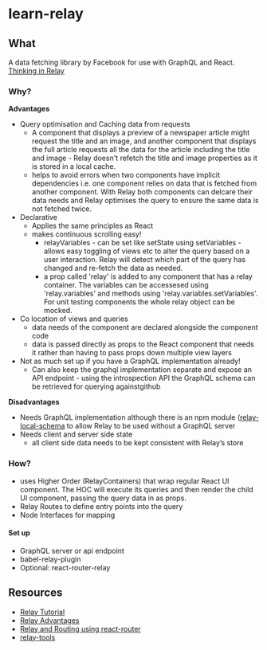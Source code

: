 # learn-relay

## What

A data fetching library by Facebook for use with GraphQL and React. [Thinking in Relay](https://facebook.github.io/relay/docs/thinking-in-relay.html#content)

### Why?

**Advantages**

* Query optimisation and Caching data from requests
  - A component that displays a preview of a newspaper article might request the title and an image, and another component that displays the full article requests all the data for the article including the title and image - Relay doesn't refetch the title and image properties as it is stored in a local cache.
  - helps to avoid errors when two components have implicit dependencies i.e. one component relies on data that is fetched from another component. With Relay both components can delcare their data needs and Relay optimises the query to ensure the same data is not fetched twice.
* Declarative  
  * Applies the same principles as React
  * makes continuous scrolling easy!
    - relayVariables - can be set like setState using setVariables - allows easy toggling of views etc to alter the query based on a user interaction. Relay will detect which part of the query has changed and re-fetch the data as needed.
    - a prop called 'relay' is added to any component that has a relay container. The variables can be accessesed using 'relay.variables' and methods using 'relay.variables.setVariables'. For unit testing components the whole relay object can be mocked.
* Co location of views and queries
  - data needs of the component are declared alongside the component code
  - data is passed directly as props to the React component that needs it rather than having to pass props down multiple view layers
* Not as much set up if you have a GraphQL implementation already!
  * Can also keep the graphql implementation separate and expose an API endpoint - using the introspection API the GraphQL schema can be retrieved for querying againstgithub

**Disadvantages**

* Needs GraphQL implementation although there is an npm module ([relay-local-schema](https://github.com/relay-tools/relay-local-schema) to allow Relay to be used without a GraphQL server
* Needs client and server side state
  * all client side data needs to be kept consistent with Relay’s store

### How?

* uses Higher Order (RelayContainers) that wrap regular React UI component. The HOC will execute its queries and then render the child UI component, passing the query data in as props.
* Relay Routes to define entry points into the query
* Node Interfaces for mapping


#### Set up

* GraphQL server or api endpoint
* babel-relay-plugin
* Optional: react-router-relay

## Resources

* [Relay Tutorial](https://medium.com/@clayallsopp/relay-101-building-a-hacker-news-client-bb8b2bdc76e6#.1lpesgmth)
* [Relay Advantages](http://red-badger.com/blog/2015/08/28/give-it-5-days-facebook-relay-and-graphql/)
* [Relay and Routing using react-router](https://medium.com/@cpojer/relay-and-routing-36b5439bad9#.br822rom9)
* [relay-tools](https://github.com/relay-tools)
